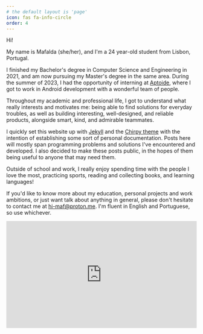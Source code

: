 ```yaml
---
# the default layout is 'page'
icon: fas fa-info-circle
order: 4
---
```


<!--
> Add Markdown syntax content to file `_tabs/about.md`{: .filepath } and it will show up on this page.
{: .prompt-tip }
-->


Hi!

My name is Mafalda (she/her), and I'm a 24 year-old student from Lisbon, Portugal.

I finished my Bachelor's degree in Computer Science and Engineering in 2021, and am now pursuing my Master's degree in the same area. During the summer of 2023, I had the opportunity of interning at [Aptoide](https://en.aptoide.com/), where I got to work in Android development with a wonderful team of people.

Throughout my academic and professional life, I got to understand what really interests and motivates me: being able to find solutions for everyday troubles, as well as building interesting, well-designed, and reliable products, alongside smart, kind, and admirable teammates.

I quickly set this website up with [Jekyll](https://jekyllrb.com/) and the [Chirpy theme](https://github.com/cotes2020/jekyll-theme-chirpy) with the intention of establishing some sort of personal documentation. Posts here will mostly span programming problems and solutions I've encountered and developed. I also decided to make these posts public, in the hopes of them being useful to anyone that may need them.

Outside of school and work, I really enjoy spending time with the people I love the most, practicing sports, reading and collecting books, and learning languages!

If you'd like to know more about my education, personal projects and work ambitions, or just want talk about anything in general, please don't hesitate to contact me at <a href="javascript:location.href = 'mailto:' + ['hi-maf','proton.me'].join('@')">hi-maf@proton.me</a>. I'm fluent in English and Portuguese, so use whichever.

<div class="iframe-container">
    <iframe class="responsive-iframe" width="560" height="315" src="https://www.youtube.com/embed/lXQkM1nzG0o?si=QPFUJuC42nb0kkZW" title="YouTube video player" frameborder="0" allow="accelerometer; autoplay; clipboard-write; encrypted-media; gyroscope; picture-in-picture; web-share" referrerpolicy="strict-origin-when-cross-origin" allowfullscreen></iframe>
</div>

<style>
.iframe-container {
  position: relative;
  overflow: hidden;
  width: 100%;
  padding-top: 56.25%; /* 16:9 Aspect Ratio (divide 9 by 16 = 0.5625) */
}

.responsive-iframe {
  position: absolute;
  top: 0;
  left: 0;
  bottom: 0;
  right: 0;
  width: 100%;
  height: 100%;
}
</style>